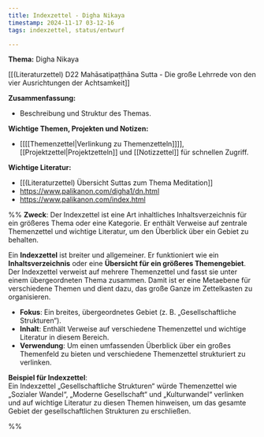 ```yaml
---
title: Indexzettel - Digha Nikaya
timestamp: 2024-11-17 03-12-16
tags: indexzettel, status/entwurf

---
```



**Thema:** Digha Nikaya  

[[(Literaturzettel) D22 Mahāsatipaṭṭhāna Sutta - Die große Lehrrede von den vier Ausrichtungen der Achtsamkeit]]

**Zusammenfassung:**  
- Beschreibung und Struktur des Themas.

**Wichtige Themen, Projekten und Notizen:**  
- [[[[Themenzettel|Verlinkung zu Themenzetteln]]]], [[Projektzettel|Projektzetteln]] und [[Notizzettel]] für schnellen Zugriff.

**Wichtige Literatur:**  
- [[(Literaturzettel) Übersicht Suttas zum Thema Meditation]]
- https://www.palikanon.com/digha1/dn.html
- https://www.palikanon.com/index.html

%%
**Zweck**: Der Indexzettel ist eine Art inhaltliches Inhaltsverzeichnis für ein größeres Thema oder eine Kategorie. Er enthält Verweise auf zentrale Themenzettel und wichtige Literatur, um den Überblick über ein Gebiet zu behalten.

Ein **Indexzettel** ist breiter und allgemeiner. Er funktioniert wie ein **Inhaltsverzeichnis** oder eine **Übersicht für ein größeres Themengebiet**. Der Indexzettel verweist auf mehrere Themenzettel und fasst sie unter einem übergeordneten Thema zusammen. Damit ist er eine Metaebene für verschiedene Themen und dient dazu, das große Ganze im Zettelkasten zu organisieren.

- **Fokus**: Ein breites, übergeordnetes Gebiet (z. B. „Gesellschaftliche Strukturen“).
- **Inhalt**: Enthält Verweise auf verschiedene Themenzettel und wichtige Literatur in diesem Bereich.
- **Verwendung**: Um einen umfassenden Überblick über ein großes Themenfeld zu bieten und verschiedene Themenzettel strukturiert zu verlinken.

**Beispiel für Indexzettel**:  
Ein Indexzettel „Gesellschaftliche Strukturen“ würde Themenzettel wie „Sozialer Wandel“, „Moderne Gesellschaft“ und „Kulturwandel“ verlinken und auf wichtige Literatur zu diesen Themen hinweisen, um das gesamte Gebiet der gesellschaftlichen Strukturen zu erschließen.

%%

